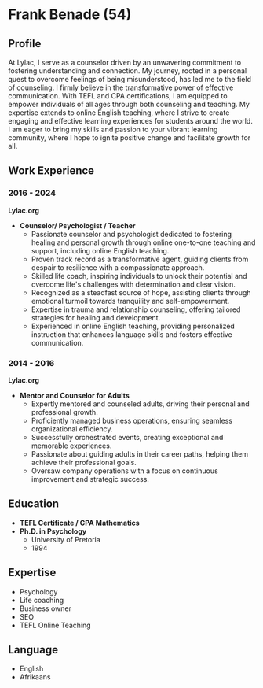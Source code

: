 # Frank Benade (54)

## Profile
At Lylac, I serve as a counselor driven by an unwavering commitment to fostering understanding and connection. My journey, rooted in a personal quest to overcome feelings of being misunderstood, has led me to the field of counseling. I firmly believe in the transformative power of effective communication. With TEFL and CPA certifications, I am equipped to empower individuals of all ages through both counseling and teaching. My expertise extends to online English teaching, where I strive to create engaging and effective learning experiences for students around the world. I am eager to bring my skills and passion to your vibrant learning community, where I hope to ignite positive change and facilitate growth for all.

## Work Experience
### 2016 - 2024
**Lylac.org**
- **Counselor/ Psychologist / Teacher**
  - Passionate counselor and psychologist dedicated to fostering healing and personal growth through online one-to-one teaching and support, including online English teaching.
  - Proven track record as a transformative agent, guiding clients from despair to resilience with a compassionate approach.
  - Skilled life coach, inspiring individuals to unlock their potential and overcome life's challenges with determination and clear vision.
  - Recognized as a steadfast source of hope, assisting clients through emotional turmoil towards tranquility and self-empowerment.
  - Expertise in trauma and relationship counseling, offering tailored strategies for healing and development.
  - Experienced in online English teaching, providing personalized instruction that enhances language skills and fosters effective communication.

### 2014 - 2016
**Lylac.org**
- **Mentor and Counselor for Adults**
  - Expertly mentored and counseled adults, driving their personal and professional growth.
  - Proficiently managed business operations, ensuring seamless organizational efficiency.
  - Successfully orchestrated events, creating exceptional and memorable experiences.
  - Passionate about guiding adults in their career paths, helping them achieve their professional goals.
  - Oversaw company operations with a focus on continuous improvement and strategic success.

## Education
- **TEFL Certificate / CPA Mathematics**
- **Ph.D. in Psychology**
  - University of Pretoria
  - 1994

## Expertise
- Psychology
- Life coaching
- Business owner
- SEO
- TEFL Online Teaching

## Language
- English
- Afrikaans
```